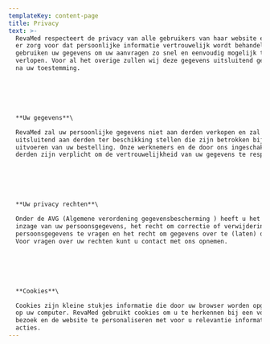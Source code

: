```yaml
---
templateKey: content-page
title: Privacy
text: >-
  RevaMed respecteert de privacy van alle gebruikers van haar website en draagt
  er zorg voor dat persoonlijke informatie vertrouwelijk wordt behandeld. Wij
  gebruiken uw gegevens om uw aanvragen zo snel en eenvoudig mogelijk te laten
  verlopen. Voor al het overige zullen wij deze gegevens uitsluitend gebruiken
  na uw toestemming.






  **Uw gegevens**\

  RevaMed zal uw persoonlijke gegevens niet aan derden verkopen en zal deze
  uitsluitend aan derden ter beschikking stellen die zijn betrokken bij het
  uitvoeren van uw bestelling. Onze werknemers en de door ons ingeschakelde
  derden zijn verplicht om de vertrouwelijkheid van uw gegevens te respecteren






  **Uw privacy rechten**\

  Onder de AVG (Algemene verordening gegevensbescherming ) heeft u het recht op
  inzage van uw persoonsgegevens, het recht om correctie of verwijdering van uw
  persoonsgegevens te vragen en het recht om gegevens over te (laten) dragen.
  Voor vragen over uw rechten kunt u contact met ons opnemen.






  **Cookies**\

  Cookies zijn kleine stukjes informatie die door uw browser worden opgeslagen
  op uw computer. RevaMed gebruikt cookies om u te herkennen bij een volgend
  bezoek en de website te personaliseren met voor u relevantie informatie en
  acties.
---
```


